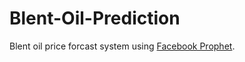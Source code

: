 # Blent-Oil-Prediction
Blent oil price forcast system using [Facebook Prophet](https://facebook.github.io/prophet/).

